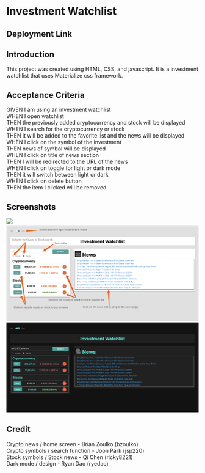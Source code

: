 
# Investment Watchlist

## Deployment Link

## Introduction
This project was created using HTML, CSS, and javascript. It is a investment watchlist that uses Materialize css framework. 

## Acceptance Criteria
GIVEN I am using an investment watchlist<br>
WHEN I open watchlist<br>
THEN the previously added cryptocurrency and stock will be displayed<br>
WHEN I search for the cryptocurrency or stock<br>
THEN it will be added to the favorite list and the news will be displayed<br>
WHEN I click on the symbol of the investment<br>
THEN news of symbol will be displayed<br>
WHEN I click on title of news section<br>
THEN I will be redirected to the URL of the news<br>
WHEN I click on toggle for light or dark mode<br>
THEN it will switch between light or dark<br>
WHEN I click on delete button<br>
THEN the item I clicked will be removed

## Screenshots
![](./images/introductionpage.png)
![](./images/investment.png)
![](./images/darkmode.png)

## Credit
Crypto news / home screen - Brian Zoulko (bzoulko)<br>
Crypto symbols / search function - Joon Park (jsp220)<br>
Stock symbols / Stock news - Qi Chen (ricky8221)<br>
Dark mode / design - Ryan Dao (ryedao)
